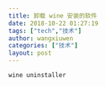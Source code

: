 ```yaml
---
title: 卸载 wine 安装的软件
date: 2018-10-22 01:27:19
tags: ["tech","技术"]
author: wangxiuwen
categories: ["技术"]
layout: post
---
```


```
wine uninstaller
```